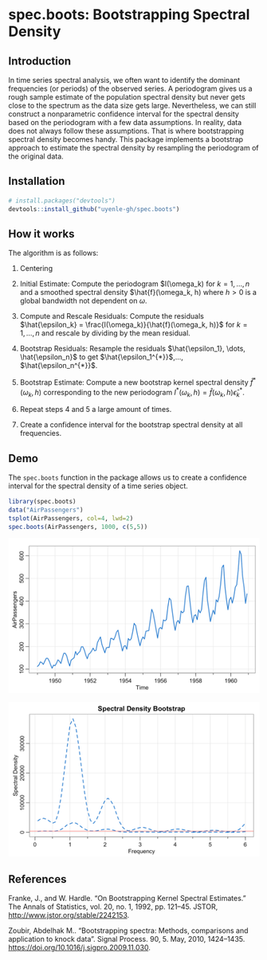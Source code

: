 # spec.boots: Bootstrapping Spectral Density 

## Introduction 

In time series spectral analysis, we often want to identify the dominant frequencies (or periods) of the observed series. A periodogram gives us a rough sample estimate of the population spectral density but never gets close to the spectrum as the data size gets large. Nevertheless, we can still construct a nonparametric confidence interval for the spectral density based on the periodogram with a few data assumptions. In reality, data does not always follow these assumptions. That is where bootstrapping spectral density becomes handy. This package implements a bootstrap approach to estimate the spectral density by resampling the periodogram of the original data. 

## Installation 

``` r
# install.packages("devtools")
devtools::install_github("uyenle-gh/spec.boots")
```

## How it works 

The algorithm is as follows: 

1. Centering 

2. Initial Estimate: Compute the periodogram $I(\omega_k) for $k=1, \dots, n$ and a smoothed spectral density $\hat{f}(\omega_k, h) where $h > 0$ is a global bandwidth not dependent on $\omega$.

3. Compute and Rescale Residuals: Compute the residuals $\hat{\epsilon_k} = \frac{I(\omega_k)}{\hat{f}(\omega_k, h)}$ for $k = 1, \dots, n$ and rescale by dividing by the mean residual.

4. Bootstrap Residuals: Resample the residuals $\hat{\epsilon_1}, \dots, \hat{\epsilon_n}$ to get $\hat{\epsilon_1^{*}}$,..., $\hat{\epsilon_n^{*}}$. 

5. Bootstrap Estimate: Compute a new bootstrap kernel spectral density $\hat{f}^*(\omega_k, h)$ corresponding to the new periodogram $I^*(\omega_k, h) = \hat{f}(\omega_k, h) \hat{\epsilon}_k^*$. 

6. Repeat steps 4 and 5 a large amount of times. 

7. Create a confidence interval for the bootstrap spectral density at all frequencies. 

## Demo

The `spec.boots` function in the package allows us to create a confidence interval for the spectral density of a time series object. 

``` r 
library(spec.boots)
data("AirPassengers")
tsplot(AirPassengers, col=4, lwd=2)
spec.boots(AirPassengers, 1000, c(5,5))
```

![AirPassengers](img/AirPassengers.png)

![Bootstrap Spectrum](img/AirPassengersSpec.png)

## References

Franke, J., and W. Hardle. “On Bootstrapping Kernel Spectral Estimates.” The Annals of Statistics, vol. 20, no. 1, 1992, pp. 121–45. JSTOR, http://www.jstor.org/stable/2242153.

Zoubir, Abdelhak M.. “Bootstrapping spectra: Methods, comparisons and application to knock data”. Signal Process. 90, 5. May, 2010, 1424–1435. https://doi.org/10.1016/j.sigpro.2009.11.030.
